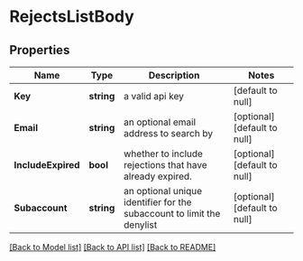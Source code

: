 # RejectsListBody

## Properties
Name | Type | Description | Notes
------------ | ------------- | ------------- | -------------
**Key** | **string** | a valid api key | [default to null]
**Email** | **string** | an optional email address to search by | [optional] [default to null]
**IncludeExpired** | **bool** | whether to include rejections that have already expired. | [optional] [default to null]
**Subaccount** | **string** | an optional unique identifier for the subaccount to limit the denylist | [optional] [default to null]

[[Back to Model list]](../README.md#documentation-for-models) [[Back to API list]](../README.md#documentation-for-api-endpoints) [[Back to README]](../README.md)


